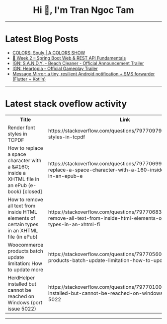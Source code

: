 <h1 align="center">Hi 👋, I'm Tran Ngoc Tam</h1>

---

# Latest Blog Posts 
<!-- BLOG-POST-LIST:START -->
- [COLORS: Souly | A COLORS SHOW](https://dev.to/music_youtube/colors-souly-a-colors-show-3f3g)
- [📅 Week 2 – Spring Boot Web &amp; REST API Fundamentals](https://dev.to/tejasvi_urkande/week-2-spring-boot-web-rest-api-fundamentals-19ah)
- [IGN: S.A.N.D.Y. - Beach Cleaner - Official Announcement Trailer](https://dev.to/gg_news/ign-sandy-beach-cleaner-official-announcement-trailer-9p5)
- [IGN: Heartopia - Official Gameplay Trailer](https://dev.to/gg_news/ign-heartopia-official-gameplay-trailer-4k31)
- [Message Mirror: a tiny, resilient Android notification + SMS forwarder &lpar;Flutter + Kotlin&rpar;](https://dev.to/dragonborn/message-mirror-a-tiny-resilient-android-notification-sms-forwarder-flutter-kotlin-36om)
<!-- BLOG-POST-LIST:END -->

---

# Latest stack oveflow activity
<table>
  <tr><th>Title</th><th>Link</th></tr>
  <!-- STACKOVERFLOW:START --><tr><td>Render font styles in TCPDF</td><td>https://stackoverflow.com/questions/79770979/render-font-styles-in-tcpdf</td></tr><tr><td>How to replace a space character with a &amp;#160; inside a XHTML file in an ePub &lpar;e-book&rpar; [closed]</td><td>https://stackoverflow.com/questions/79770699/how-to-replace-a-space-character-with-a-160-inside-a-xhtml-file-in-an-epub-e</td></tr><tr><td>How to remove all text from inside HTML elements of certain types in an XHTML file &lpar;in ePub&rpar;</td><td>https://stackoverflow.com/questions/79770683/how-to-remove-all-text-from-inside-html-elements-of-certain-types-in-an-xhtml-fi</td></tr><tr><td>Woocommerce products batch update limitation: How to update more</td><td>https://stackoverflow.com/questions/79770560/woocommerce-products-batch-update-limitation-how-to-update-more</td></tr><tr><td>HerdHelper installed but cannot be reached on Windows &lpar;port issue 5022&rpar;</td><td>https://stackoverflow.com/questions/79770100/herdhelper-installed-but-cannot-be-reached-on-windows-port-issue-5022</td></tr><!-- STACKOVERFLOW:END -->
</table>

---


